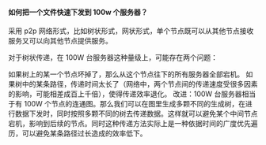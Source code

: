 #### 如何把一个文件快速下发到 100w 个服务器？

采用 p2p 网络形式，比如树状形式，网状形式，单个节点既可以从其他节点接收服务又可以向其他节点提供服务。

对于树状传递，在 100W 台服务器这种量级上，可能存在两个问题：

如果树上的某一个节点坏掉了，那么从这个节点往下的所有服务器全部宕机。
如果树中的某条路径，传递时间太长了（网络中，两个节点间的传递速度受很多因素的影响，可能相差成百上千倍），使得传递效率退化。
改进：100W 台服务器相当于有 100W 个节点的连通图。那么我们可以在图里生成多颗不同的生成树，在进行数据下发时，同时按照多颗不同的树去传递数据。这样就可以避免某个中间节点宕机，影响到后续的节点。同时这种传递方法实际上是一种依据时间的广度优先遍历，可以避免某条路径过长造成的效率低下。

